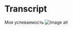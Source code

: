 # Transcript
Моя успеваемость
![Image alt](https://github.com/RamazanZholdas/Transcript/raw/main/gpa1.png)
